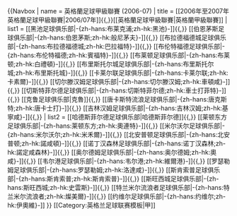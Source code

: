 {{Navbox
| name  = 英格蘭足球甲級聯賽 (2006-07)
| title = [[2006年至2007年英格蘭足球甲級聯賽|2006/07年]]{{,}}[[英格蘭足球甲級聯賽|英格蘭甲級聯賽]]
| list1 = [[黑池足球俱乐部|-{zh-hans:布莱克浦;zh-hk:黑池}-]]{{,}} [[伯恩茅斯足球俱乐部|-{zh-hans:伯恩茅斯;zh-hk:般尼茅夫}-]]{{,}} [[布拉德福德城足球俱乐部|-{zh-hans:布拉德福德城;zh-hk:巴拉福特}-]]{{,}} [[布伦特福德足球俱乐部|-{zh-hans:布伦特福德;zh-hk:賓福特}-]]{{,}} [[布莱顿足球俱乐部|-{zh-hans:布莱顿;zh-hk:白禮頓}-]]{{,}} [[布里斯托尔城足球俱乐部|-{zh-hans:布里斯托尔城;zh-hk:布里斯托城}-]]{{,}} [[卡莱尔联足球俱乐部|-{zh-hans:卡莱尔联;zh-hk:卡素爾}-]]{{,}} [[切尔滕汉姆足球俱乐部|-{zh-hans:切尔滕汉姆;zh-hk:車頓咸}-]]{{,}} [[切斯特菲尔德足球俱乐部|-{zh-hans:切斯特菲尔德;zh-hk:車士打菲特}-]]{{,}} [[克鲁足球俱乐部|克魯]]{{,}} [[唐卡斯特流浪足球俱乐部|-{zh-hans:唐克斯特;zh-hk:唐卡士打}-]]{{,}} [[吉林汉姆足球俱乐部|-{zh-hans:吉林汉姆;zh-hk:基寧咸}-]]{{,}} 
| list2 = [[哈德斯菲尔德足球俱乐部|哈德斯菲尔德]]{{,}} [[莱顿东方足球俱乐部|-{zh-hans:莱顿东方;zh-hk:奧連特}-]]{{,}} [[米尔沃尔足球俱乐部|-{zh-hans:米尔沃尔;zh-hk:米禾爾}-]]{{,}} [[北安普顿足球俱乐部|-{zh-hans:北安普顿;zh-hk:諾咸頓}-]]{{,}} [[诺丁汉森林足球俱乐部|-{zh-hans:诺丁汉森林;zh-hk:諾定咸森林}-]]{{,}} [[奥尔德姆足球俱乐部|-{zh-hans:奥尔德姆;zh-hk:奧咸}-]]{{,}} [[韦尔港足球俱乐部|-{zh-hans:韦尔港;zh-hk:維爾港}-]]{{,}} [[罗瑟勒姆足球俱乐部|-{zh-hans:罗瑟勒姆;zh-hk:洛達咸}-]]{{,}} [[斯肯索普足球俱乐部|-{zh-hans:斯肯索普;zh-hk:斯肯索普}-]]{{,}} [[斯旺西城足球俱乐部|-{zh-hans:斯旺西城;zh-hk:史雲斯}-]]{{,}} [[特兰米尔流浪者足球俱乐部|-{zh-hans:特兰米尔流浪者;zh-hk:燦美爾}-]]{{,}} [[约维尔足球俱乐部|-{zh-hans:约维尔;zh-hk:伊奧維}-]]
}}<noinclude>
[[Category:英格兰足球联赛模板|甲]]
</noinclude>